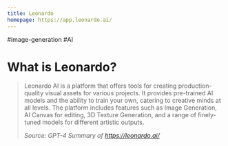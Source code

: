 ```yaml
---
title: Leonardo
homepage: https://app.leonardo.ai/
---
```


#image-generation #AI

# What is Leonardo?

> Leonardo AI is a platform that offers tools for creating production-quality visual assets for various projects. It provides pre-trained AI models and the ability to train your own, catering to creative minds at all levels. The platform includes features such as Image Generation, AI Canvas for editing, 3D Texture Generation, and a range of finely-tuned models for different artistic outputs.
>
> _Source: GPT-4 Summary of https://leonardo.ai/_
